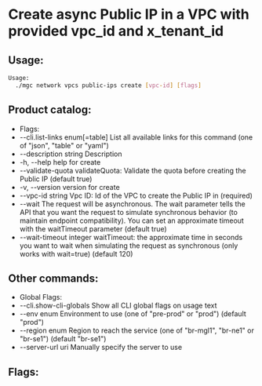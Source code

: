 # Create async Public IP in a VPC with provided vpc_id and x_tenant_id

## Usage:
```bash
Usage:
  ./mgc network vpcs public-ips create [vpc-id] [flags]
```

## Product catalog:
- Flags:
- --cli.list-links enum[=table]   List all available links for this command (one of "json", "table" or "yaml")
- --description string            Description
- -h, --help                          help for create
- --validate-quota                validateQuota: Validate the quota before creating the Public IP (default true)
- -v, --version                       version for create
- --vpc-id string                 Vpc ID: Id of the VPC to create the Public IP in (required)
- --wait                          The request will be asynchronous. The wait parameter tells the API that you want the request to simulate synchronous behavior (to maintain endpoint compatibility). You can set an approximate timeout with the waitTimeout parameter (default true)
- --wait-timeout integer          waitTimeout: the approximate time in seconds you want to wait when simulating the request as synchronous (only works with wait=true) (default 120)

## Other commands:
- Global Flags:
- --cli.show-cli-globals   Show all CLI global flags on usage text
- --env enum               Environment to use (one of "pre-prod" or "prod") (default "prod")
- --region enum            Region to reach the service (one of "br-mgl1", "br-ne1" or "br-se1") (default "br-se1")
- --server-url uri         Manually specify the server to use

## Flags:
```bash

```


